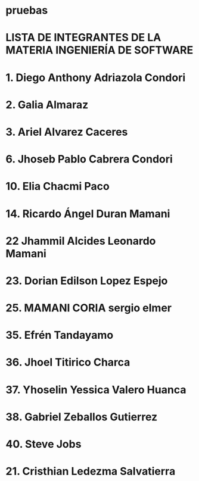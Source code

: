 # pruebas



# LISTA DE INTEGRANTES DE LA MATERIA INGENIERÍA DE SOFTWARE
# 1. Diego Anthony Adriazola Condori
# 2. Galia Almaraz
# 3. Ariel Alvarez Caceres
# 6. Jhoseb Pablo Cabrera Condori
# 10. Elia Chacmi Paco
# 14. Ricardo Ángel Duran Mamani
# 22 Jhammil Alcides Leonardo Mamani  
# 23. Dorian Edilson Lopez Espejo
# 25. MAMANI CORIA sergio elmer 
# 35. Efrén Tandayamo
# 36. Jhoel Titirico Charca
# 37. Yhoselin Yessica Valero Huanca
# 38. Gabriel Zeballos Gutierrez
# 40. Steve Jobs
# 21. Cristhian Ledezma Salvatierra




